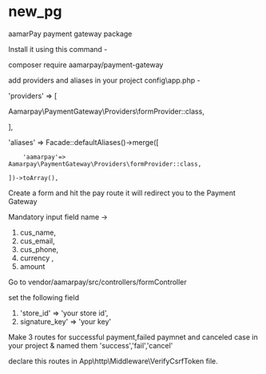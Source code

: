 # new_pg
aamarPay payment gateway package 

Install it using this command -

composer require aamarpay/payment-gateway

add providers and aliases in your project config\app.php - 

'providers' => [

 Aamarpay\PaymentGateway\Providers\formProvider::class,
 
],

'aliases' => Facade::defaultAliases()->merge([

        'aamarpay'=> Aamarpay\PaymentGateway\Providers\formProvider::class,
        
    ])->toArray(),
    
    
 Create a form and hit the pay route it will redirect you to the Payment Gateway
 
Mandatory input field name ->
 1. cus_name,
 2. cus_email,
 3. cus_phone,
 4. currency ,
 5. amount
  
 Go to vendor/aamarpay/src/controllers/formController 
 
 set the following field
 
1. 'store_id' => 'your store id',
2. signature_key' => 'your key'

Make 3 routes for successful payment,failed paymnet and canceled case in your project & named them 'success','fail','cancel' 

declare this routes in App\http\Middleware\VerifyCsrfToken file.














